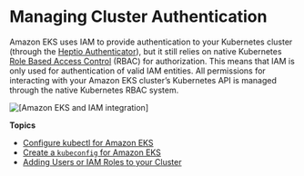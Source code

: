 # Managing Cluster Authentication<a name="managing-auth"></a>

Amazon EKS uses IAM to provide authentication to your Kubernetes cluster \(through the [Heptio Authenticator](https://github.com/heptio/authenticator)\), but it still relies on native Kubernetes [Role Based Access Control](https://kubernetes.io/docs/admin/authorization/rbac/) \(RBAC\) for authorization\. This means that IAM is only used for authentication of valid IAM entities\. All permissions for interacting with your Amazon EKS cluster’s Kubernetes API is managed through the native Kubernetes RBAC system\.

![\[Amazon EKS and IAM integration\]](http://docs.aws.amazon.com/eks/latest/userguide/images/eks-iam.png)

**Topics**
+ [Configure kubectl for Amazon EKS](configure-kubectl.md)
+ [Create a `kubeconfig` for Amazon EKS](create-kubeconfig.md)
+ [Adding Users or IAM Roles to your Cluster](add-user-role.md)